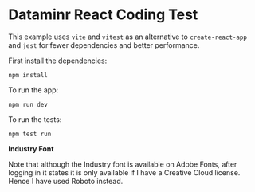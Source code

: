 # Dataminr React Coding Test

This example uses `vite` and `vitest` as an alternative to
`create-react-app` and `jest` for fewer dependencies and
better performance.

First install the dependencies:

```
npm install
```

To run the app:

```
npm run dev
```

To run the tests:

```
npm test run
```

**Industry Font**

Note that although the Industry font is available on Adobe Fonts,
after logging in it states it is only available if I have a
Creative Cloud license. Hence I have used Roboto instead.
